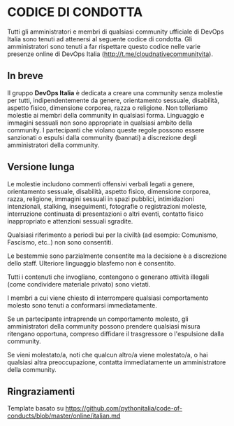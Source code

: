 # CODICE DI CONDOTTA

Tutti gli amministratori e membri di qualsiasi community ufficiale di DevOps Italia sono tenuti ad attenersi al seguente codice di condotta. Gli amministratori sono tenuti a far rispettare questo codice nelle varie presenze online di DevOps Italia (http://t.me/cloudnativecommunityita).

## In breve

Il gruppo **DevOps Italia** è dedicata a creare una community senza molestie
per tutti, indipendentemente da genere, orientamento sessuale, disabilità, aspetto fisico, dimensione corporea, razza o religione.
Non tolleriamo molestie ai membri della community in qualsiasi forma.
Linguaggio e immagini sessuali non sono appropriate in qualsiasi ambito della community.
I partecipanti che violano queste regole possono essere sanzionati o
espulsi dalla community (bannati) a discrezione degli amministratori della community.

## Versione lunga

Le molestie includono commenti offensivi verbali legati a genere, orientamento sessuale,
disabilità, aspetto fisico, dimensione corporea, razza, religione, immagini sessuali in
spazi pubblici, intimidazioni intenzionali, stalking, inseguimenti, fotografie o
registrazioni moleste, interruzione continuata di presentazioni o altri eventi,
contatto fisico inappropriato e attenzioni sessuali sgradite.

Qualsiasi riferimento a periodi bui per la civiltà (ad esempio: Comunismo, Fascismo, etc..) non sono consentiti.

Le bestemmie sono parzialmente consentite ma la decisione è a discrezione dello staff.
Ulteriore linguaggio blasfemo non è consentito.

Tutti i contenuti che invogliano, contengono o generano attività illegali (come
condividere materiale privato) sono vietati.

I membri a cui viene chiesto di interrompere qualsiasi comportamento molesto sono
tenuti a conformarsi immediatamente.

Se un partecipante intraprende un comportamento molesto, gli amministratori della community possono prendere qualsiasi misura ritengano opportuna, compreso diffidare il trasgressore o l'espulsione dalla community.

Se vieni molestato/a, noti che qualcun altro/a viene molestato/a, o hai qualsiasi altra
preoccupazione, contatta immediatamente un amministratore della community.

## Ringraziamenti
Template basato su https://github.com/pythonitalia/code-of-conducts/blob/master/online/italian.md
